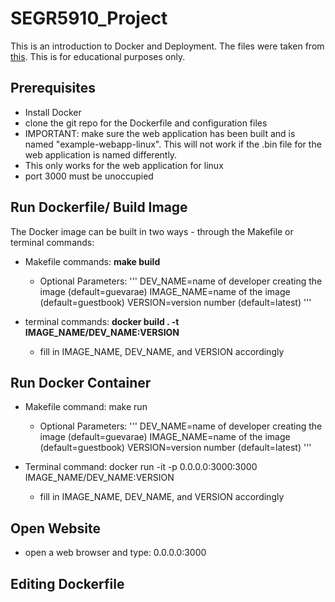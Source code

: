 # SEGR5910_Project

This is an introduction to Docker and Deployment. The files were taken from [this](https://github.com/kubernetes/kubernetes/tree/master/examples/guestbook-go). This is for educational purposes only. 

## Prerequisites

- Install Docker
- clone the git repo for the Dockerfile and configuration files
- IMPORTANT: make sure the web application has been built and is named "example-webapp-linux". This will not work if the .bin file for the web application is named differently.
- This only works for the web application for linux
- port 3000 must be unoccupied

## Run Dockerfile/ Build Image

The Docker image can be built in two ways - through the Makefile or terminal commands:
- Makefile commands: **make build**
  + Optional Parameters:
    '''
    DEV_NAME=name of developer creating the image (default=guevarae)
    IMAGE_NAME=name of the image (default=guestbook)
    VERSION=version number (default=latest)
    '''

- terminal commands: **docker build . -t IMAGE_NAME/DEV_NAME:VERSION**
  + fill in IMAGE_NAME, DEV_NAME, and VERSION accordingly

## Run Docker Container

- Makefile command: make run
  + Optional Parameters:
    '''
    DEV_NAME=name of developer creating the image (default=guevarae)
    IMAGE_NAME=name of the image (default=guestbook)
    VERSION=version number (default=latest)
    '''

- Terminal command: docker run -it -p 0.0.0.0:3000:3000 IMAGE_NAME/DEV_NAME:VERSION
  + fill in IMAGE_NAME, DEV_NAME, and VERSION accordingly

## Open Website

- open a web browser and type: 0.0.0.0:3000

## Editing Dockerfile


